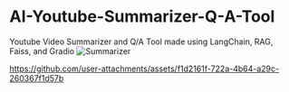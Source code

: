 # AI-Youtube-Summarizer-Q-A-Tool
Youtube Video Summarizer and Q/A Tool made using LangChain, RAG, Faiss, and Gradio
![Summarizer ](https://github.com/user-attachments/assets/53276df5-6d40-4866-88e4-5b3c9d4374a5)


https://github.com/user-attachments/assets/f1d2161f-722a-4b64-a29c-260367f1d57b

